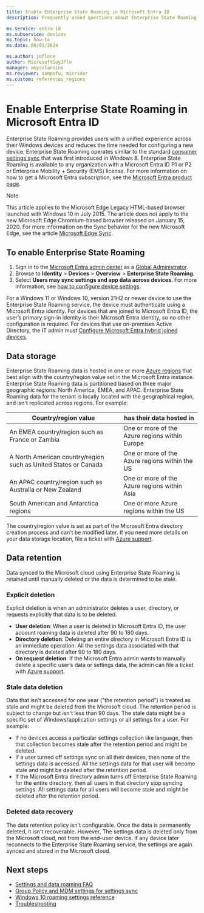 ```yaml
---
title: Enable Enterprise State Roaming in Microsoft Entra ID
description: Frequently asked questions about Enterprise State Roaming settings in Windows devices.

ms.service: entra-id
ms.subservice: devices
ms.topic: how-to
ms.date: 08/01/2024

ms.author: joflore
author: MicrosoftGuyJFlo
manager: amycolannino
ms.reviewer: sempofu, micrider
ms.custom: references_regions
---
```

# Enable Enterprise State Roaming in Microsoft Entra ID

Enterprise State Roaming provides users with a unified experience across their Windows devices and reduces the time needed for configuring a new device. Enterprise State Roaming operates similar to the standard [consumer settings sync](https://go.microsoft.com/fwlink/?linkid=2015135) that was first introduced in Windows 8. Enterprise State Roaming is available to any organization with a Microsoft Entra ID P1 or P2 or Enterprise Mobility + Security (EMS) license. For more information on how to get a Microsoft Entra subscription, see the [Microsoft Entra product page](https://azure.microsoft.com/services/active-directory).

> [!NOTE]
> This article applies to the Microsoft Edge Legacy HTML-based browser launched with Windows 10 in July 2015. The article does not apply to the new Microsoft Edge Chromium-based browser released on January 15, 2020. For more information on the Sync behavior for the new Microsoft Edge, see the article [Microsoft Edge Sync](/deployedge/microsoft-edge-enterprise-sync).

## To enable Enterprise State Roaming

1. Sign in to the [Microsoft Entra admin center](https://entra.microsoft.com) as a [Global Administrator](../role-based-access-control/permissions-reference.md#global-administrator).
1. Browse to **Identity** > **Devices** > **Overview** > **Enterprise State Roaming**.
1. Select **Users may sync settings and app data across devices**. For more information, see [how to configure device settings](./manage-device-identities.md).

For a Windows 11 or Windows 10, version 21H2 or newer device to use the Enterprise State Roaming service, the device must authenticate using a Microsoft Entra identity. For devices that are joined to Microsoft Entra ID, the user’s primary sign-in identity is their Microsoft Entra identity, so no other configuration is required. For devices that use on-premises Active Directory, the IT admin must [Configure Microsoft Entra hybrid joined devices](./hybrid-join-plan.md).

## Data storage

Enterprise State Roaming data is hosted in one or more [Azure regions](https://azure.microsoft.com/regions/) that best align with the country/region value set in the Microsoft Entra instance. Enterprise State Roaming data is partitioned based on three major geographic regions: North America, EMEA, and APAC. Enterprise State Roaming data for the tenant is locally located with the geographical region, and isn't replicated across regions. For example:

| Country/region value | has their data hosted in |
| -------------------- | ------------------------ |
| An EMEA country/region such as France or Zambia | One or more of the Azure regions within Europe |
| A North American country/region such as United States or Canada | One or more of the Azure regions within the US |
| An APAC country/region such as Australia or New Zealand | One or more of the Azure regions within Asia |
| South American and Antarctica regions | One or more Azure regions within the US |

The country/region value is set as part of the Microsoft Entra directory creation process and can’t be modified later. If you need more details on your data storage location, file a ticket with [Azure support](https://azure.microsoft.com/support/options/).

## Data retention

Data synced to the Microsoft cloud using Enterprise State Roaming is retained until manually deleted or the data is determined to be stale.

### Explicit deletion

Explicit deletion is when an administrator deletes a user, directory, or requests explicitly that data is to be deleted.

* **User deletion**: When a user is deleted in Microsoft Entra ID, the user account roaming data is deleted after 90 to 180 days.
* **Directory deletion**: Deleting an entire directory in Microsoft Entra ID is an immediate operation. All the settings data associated with that directory is deleted after 90 to 180 days.
* **On request deletion**: If the Microsoft Entra admin wants to manually delete a specific user’s data or settings data, the admin can file a ticket with [Azure support](https://azure.microsoft.com/support/).

### Stale data deletion

Data that isn't accessed for one year ("the retention period") is treated as stale and might be deleted from the Microsoft cloud. The retention period is subject to change but isn't less than 90 days. The stale data might be a specific set of Windows/application settings or all settings for a user. For example:

* If no devices access a particular settings collection like language, then that collection becomes stale after the retention period and might be deleted.
* If a user turned off settings sync on all their devices, then none of the settings data is accessed. All the settings data for that user will become stale and might be deleted after the retention period.
* If the Microsoft Entra directory admin turns off Enterprise State Roaming for the entire directory, then all users in that directory stop syncing settings. All settings data for all users will become stale and might be deleted after the retention period.

### Deleted data recovery

The data retention policy isn't configurable. Once the data is permanently deleted, it isn't recoverable. However, The settings data is deleted only from the Microsoft cloud, not from the end-user device. If any device later reconnects to the Enterprise State Roaming service, the settings are again synced and stored in the Microsoft cloud.

## Next steps

* [Settings and data roaming FAQ](enterprise-state-roaming-faqs.yml)
* [Group Policy and MDM settings for settings sync](enterprise-state-roaming-group-policy-settings.md)
* [Windows 10 roaming settings reference](enterprise-state-roaming-windows-settings-reference.md)
* [Troubleshooting](enterprise-state-roaming-troubleshooting.md)
